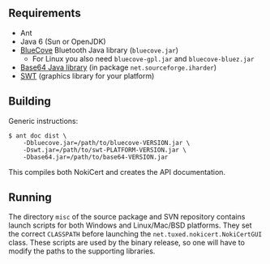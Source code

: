 

## Requirements ##
  * Ant
  * Java 6 (Sun or OpenJDK)
  * [BlueCove](http://www.bluecove.org) Bluetooth Java library (`bluecove.jar`)
    * For Linux you also need `bluecove-gpl.jar` and `bluecove-bluez.jar`
  * [Base64 Java library](http://iharder.sourceforge.net/current/java/base64/) (in package `net.sourceforge.iharder`)
  * [SWT](http://www.eclipse.org/swt) (graphics library for your platform)

## Building ##

Generic instructions:
```
$ ant doc dist \
    -Dbluecove.jar=/path/to/bluecove-VERSION.jar \
    -Dswt.jar=/path/to/swt-PLATFORM-VERSION.jar \
    -Dbase64.jar=/path/to/base64-VERSION.jar
```

This compiles both NokiCert and creates the API documentation.

## Running ##

The directory `misc` of the source package and SVN repository contains launch scripts
for both Windows and Linux/Mac/BSD platforms. They set the correct `CLASSPATH` before launching the `net.tuxed.nokicert.NokiCertGUI` class. These scripts are used by the binary release, so one will have to modify the paths to the supporting libraries.